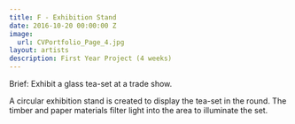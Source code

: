 ```yaml
---
title: F - Exhibition Stand
date: 2016-10-20 00:00:00 Z
image:
  url: CVPortfolio_Page_4.jpg
layout: artists
description: First Year Project (4 weeks)
---
```

Brief: Exhibit a glass tea-set at a trade show.

A circular exhibition stand is created to display the tea-set in the round.
The timber and paper materials filter light into the area to illuminate the set.
